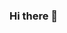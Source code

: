 ### Hi there 👋

<!--
**omegapaulo/omegapaulo** is a ✨ _special_ ✨ repository because its `README.md` (this file) appears on your GitHub profile.

Here are some ideas to get you started:

- 🔭 I’m currently working on building vanilla JavaScript and React projects to refine my front-end skills.
- 🌱 I’m currently learning back-end development with NodeJS, Express and MongoDB
- 👯 I’m looking to collaborate on any kind of projects that have JavaScript/TypeScript as language of choice. 
- 🤔 I’m looking for help with algorithms, data structure and on how to achieve a developer's thinking mind. 
- 💬 Ask me about anything related to front and back-end delopment, even if i don't know about it yet it surely will help me research
- 📫 How to reach me: ...
- 😄 Pronouns: **He**/**Him**
- ⚡ Fun fact: I thought i was smart until I start coding :laughing: :laughing:
-->
